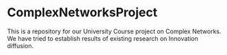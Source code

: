 # ComplexNetworksProject
This is a repository for our University Course project on Complex Networks. We have tried to establish results of existing research on Innovation diffusion. 
